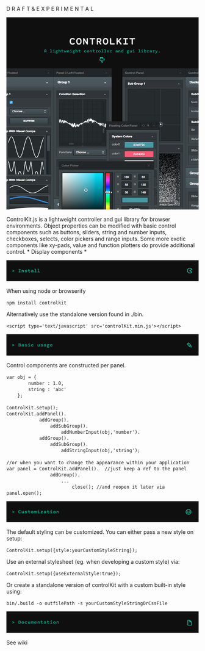 D R A F T & E X P E R I M E N T A L

![Peng!](image-0.png)


ControlKit.js is a lightweight controller and gui library for browser environments.
Object properties can be modified with basic control components such
as buttons, sliders, string and number inputs,  checkboxes,  selects, color pickers and
range inputs. Some more exotic components like xy-pads, value and function plotters do provide additional
control. * Display components *



![Peng!](image-1.png)


When using node or browserify

    npm install controlkit
Alternatively use the standalone version found in ./bin.

    <script type='text/javascript' src='controlKit.min.js'></script>


![Peng!](image-2.png)


Control components are constructed per panel.


    var obj = {
            number : 1.0,
            string : 'abc'
        };

    ControlKit.setup();
    ControlKit.addPanel().
                addGroup().
                    addSubGroup().
                        addNumberInput(obj,'number').
                addGroup().
                    addSubGroup().
                        addStringInput(obj,'string');

    //or when you want to change the appearance within your application
    var panel = ControlKit.addPanel().  //just keep a ref to the panel
                    addGroup().
                        ...
                            close(); //and reopen it later via panel.open();



![Peng!](image-3.png)


The default styling can be customized. You can either pass a new style on setup:

    ControlKit.setup({style:yourCustomStyleString});

Use an external stylesheet (eg. when developing a custom style) via:

    ControlKit.setup({useExternalStyle:true});

Or create a standalone version of controlKit with a custom built-in style using:

    bin/.build -o outfilePath -s yourCustomStyleStringOrCssFile


![Peng!](image-4.png)

See wiki
